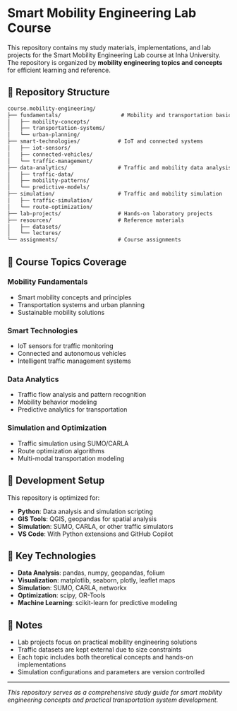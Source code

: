 # Smart Mobility Engineering Lab Course

This repository contains my study materials, implementations, and lab projects for the Smart Mobility Engineering Lab course at Inha University. The repository is organized by **mobility engineering topics and concepts** for efficient learning and reference.

## 📁 Repository Structure

```markdown
course.mobility-engineering/
├── fundamentals/                   # Mobility and transportation basics
│   ├── mobility-concepts/
│   ├── transportation-systems/
│   └── urban-planning/
├── smart-technologies/            # IoT and connected systems
│   ├── iot-sensors/
│   ├── connected-vehicles/
│   └── traffic-management/
├── data-analytics/                # Traffic and mobility data analysis
│   ├── traffic-data/
│   ├── mobility-patterns/
│   └── predictive-models/
├── simulation/                    # Traffic and mobility simulation
│   ├── traffic-simulation/
│   └── route-optimization/
├── lab-projects/                  # Hands-on laboratory projects
├── resources/                     # Reference materials
│   ├── datasets/
│   └── lectures/
└── assignments/                   # Course assignments
```

## 🎯 Course Topics Coverage

### Mobility Fundamentals

- Smart mobility concepts and principles
- Transportation systems and urban planning
- Sustainable mobility solutions

### Smart Technologies

- IoT sensors for traffic monitoring
- Connected and autonomous vehicles
- Intelligent traffic management systems

### Data Analytics

- Traffic flow analysis and pattern recognition
- Mobility behavior modeling
- Predictive analytics for transportation

### Simulation and Optimization

- Traffic simulation using SUMO/CARLA
- Route optimization algorithms
- Multi-modal transportation modeling

## 🔧 Development Setup

This repository is optimized for:

- **Python**: Data analysis and simulation scripting
- **GIS Tools**: QGIS, geopandas for spatial analysis
- **Simulation**: SUMO, CARLA, or other traffic simulators
- **VS Code**: With Python extensions and GitHub Copilot

## 🚗 Key Technologies

- **Data Analysis**: pandas, numpy, geopandas, folium
- **Visualization**: matplotlib, seaborn, plotly, leaflet maps
- **Simulation**: SUMO, CARLA, networkx
- **Optimization**: scipy, OR-Tools
- **Machine Learning**: scikit-learn for predictive modeling

## 📝 Notes

- Lab projects focus on practical mobility engineering solutions
- Traffic datasets are kept external due to size constraints
- Each topic includes both theoretical concepts and hands-on implementations
- Simulation configurations and parameters are version controlled

---

*This repository serves as a comprehensive study guide for smart mobility engineering concepts and practical transportation system development.*
